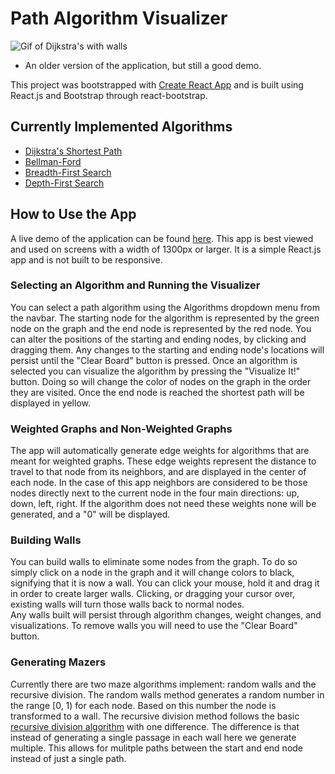 # Path Algorithm Visualizer

![Gif of Dijkstra's with walls](https://github.com/agrant16/path-algorithm-visualizer/blob/master/path-visualizer-gif.gif)
* An older version of the application, but still a good demo.

This project was bootstrapped with [Create React App](https://github.com/facebook/create-react-app) and is built using React.js and Bootstrap through react-bootstrap. 

## Currently Implemented Algorithms
* [Dijkstra's Shortest Path](https://en.wikipedia.org/w/index.php?title=Special:Search&search=Dijkstra%27s+algorithm)
* [Bellman-Ford](https://en.wikipedia.org/wiki/Bellman–Ford_algorithm)
* [Breadth-First Search](https://en.wikipedia.org/wiki/Breadth-first_search)
* [Depth-First Search](https://en.wikipedia.org/wiki/Depth-first_search)

## How to Use the App


A live demo of the application can be found [here](http://agrant16.github.io/path-algorithm-visualizer).
This app is best viewed and used on screens with a width of 1300px or larger. 
It is a simple React.js app and is not built to be responsive. 

### Selecting an Algorithm and Running the Visualizer

You can select a path algorithm using the Algorithms dropdown menu from the navbar.
The starting node for the algorithm is represented by the green node on the graph and the end node is represented by the red node.
You can alter the positions of the starting and ending nodes, by clicking and dragging them. 
Any changes to the starting and ending node's locations will persist until the "Clear Board" button is pressed. 
Once an algorithm is selected you can visualize the algorithm by pressing the "Visualize It!" button. 
Doing so will change the color of nodes on the graph in the order they are visited. 
Once the end node is reached the shortest path will be displayed in yellow. 

### Weighted Graphs and Non-Weighted Graphs
The app will automatically generate edge weights for algorithms that are meant for weighted graphs. 
These edge weights represent the distance to travel to that node from its neighbors, and are displayed in the center of each node. 
In the case of this app neighbors are considered to be those nodes directly next to the current node in the four main directions: up, down, left, right.
If the algorithm does not need these weights none will be generated, and a "0" will be displayed.

### Building Walls

You can build walls to eliminate some nodes from the graph. 
To do so simply click on a node in the graph and it will change colors to black, signifying that it is now a wall. 
You can click your mouse, hold it and drag it in order to create larger walls. 
Clicking, or dragging your cursor over, existing walls will turn those walls back to normal nodes.  
Any walls built will persist through algorithm changes, weight changes, and visualizations. 
To remove walls you will need to use the "Clear Board" button. 

### Generating Mazers

Currently there are two maze algorithms implement: random walls and the recursive division. 
The random walls method generates a random number in the range [0, 1) for each node. 
Based on this number the node is transformed to a wall. 
The recursive division method follows the basic [recursive division algorithm](https://en.wikipedia.org/wiki/Maze_generation_algorithm#Recursive_division_method) with one difference. 
The difference is that instead of generating a single passage in each wall here we generate multiple. 
This allows for mulitple paths between the start and end node instead of just a single path. 
